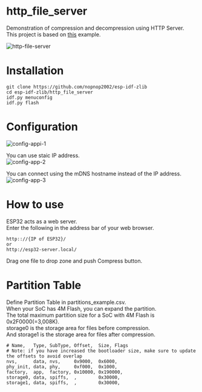 # http_file_server   
Demonstration of compression and decompression using HTTP Server.   
This project is based on [this](https://github.com/espressif/esp-idf/tree/master/examples/protocols/http_server/file_serving) example.   

![http-file-server](https://github.com/nopnop2002/esp-idf-brotli/assets/6020549/9d642848-2aeb-4dd7-9ebb-abdd2ea7a045)

# Installation

```
git clone https://github.com/nopnop2002/esp-idf-zlib
cd esp-idf-zlib/http_file_server
idf.py menuconfig
idf.py flash
```

# Configuration
![config-appi-1](https://github.com/nopnop2002/esp-idf-brotli/assets/6020549/4cbba7e5-7765-410c-bf85-dd663556b00c)

You can use staic IP address.   
![config-app-2](https://github.com/nopnop2002/esp-idf-brotli/assets/6020549/3ae3ecca-2f9d-47e9-8e87-6ccdd3a02593)

You can connect using the mDNS hostname instead of the IP address.   
![config-app-3](https://github.com/nopnop2002/esp-idf-brotli/assets/6020549/8c83734b-0592-4586-8b7c-ee127bba0f8a)


# How to use
ESP32 acts as a web server.   
Enter the following in the address bar of your web browser.   
```
http:://{IP of ESP32}/
or
http://esp32-server.local/
```

Drag one file to drop zone and push Compress button.   


# Partition Table
Define Partition Table in partitions_example.csv.   
When your SoC has 4M Flash, you can expand the partition.   
The total maximum partition size for a SoC with 4M Flash is 0x2F0000(=3,008K).   
storage0 is the storage area for files before compression.   
And storage1 is the storage area for files after compression.   
```
# Name,   Type, SubType, Offset,  Size, Flags
# Note: if you have increased the bootloader size, make sure to update the offsets to avoid overlap
nvs,      data, nvs,     0x9000,  0x6000,
phy_init, data, phy,     0xf000,  0x1000,
factory,  app,  factory, 0x10000, 0x190000,
storage0, data, spiffs,  ,        0x30000,
storage1, data, spiffs,  ,        0x30000,
```
